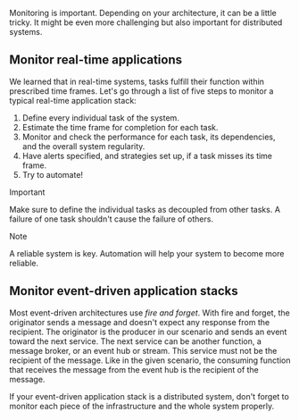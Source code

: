 Monitoring is important. Depending on your architecture, it can be a little tricky. It might be even more challenging but also important for distributed systems.

## Monitor real-time applications

We learned that in real-time systems, tasks fulfill their function within prescribed time frames. Let's go through a list of five steps to monitor a typical real-time application stack:

1. Define every individual task of the system.
1. Estimate the time frame for completion for each task.
1. Monitor and check the performance for each task, its dependencies, and the overall system regularity.
1. Have alerts specified, and strategies set up, if a task misses its time frame.
1. Try to automate!

> [!IMPORTANT]
> Make sure to define the individual tasks as decoupled from other tasks. A failure of one task shouldn't cause the failure of others.

> [!NOTE]
> A reliable system is key. Automation will help your system to become more reliable.

## Monitor event-driven application stacks

Most event-driven architectures use _fire and forget_. With fire and forget, the originator sends a message and doesn't expect any response from the recipient. The originator is the producer in our scenario and sends an event toward the next service. The next service can be another function, a message broker, or an event hub or stream. This service must not be the recipient of the message. Like in the given scenario, the consuming function that receives the message from the event hub is the recipient of the message.

If your event-driven application stack is a distributed system, don't forget to monitor each piece of the infrastructure and the whole system properly.
